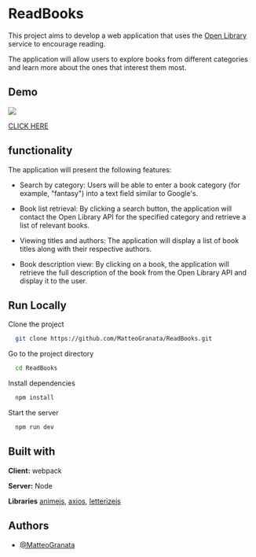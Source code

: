 # ReadBooks

This project aims to develop a web application that uses the [Open Library](https://openlibrary.org/) service to encourage reading.

The application will allow users to explore books from different categories and learn more about the ones that interest them most.

## Demo

![](https://komarev.com/ghpvc/?username=MatteoGranata&color=e2b6ff&style=flat-square)

[CLICK HERE](https://readbookshelf.netlify.app/)


## functionality

The application will present the following features:

- Search by category: Users will be able to enter a book category (for example, "fantasy") into a text field similar to Google's.

- Book list retrieval: By clicking a search button, the application will contact the Open Library API for the specified category and retrieve a list of relevant books.

- Viewing titles and authors: The application will display a list of book titles along with their respective authors.

- Book description view: By clicking on a book, the application will retrieve the full description of the book from the Open Library API and display it to the user.

## Run Locally

Clone the project

```bash
  git clone https://github.com/MatteoGranata/ReadBooks.git
```

Go to the project directory

```bash
  cd ReadBooks
```

Install dependencies

```bash
  npm install
```

Start the server

```bash
  npm run dev
```

## Built with

**Client:** webpack

**Server:** Node

**Libraries** [animejs](https://animejs.com/), [axios](https://www.npmjs.com/package/axios), [letterizejs](https://github.com/WojciechKrakowiak/letterize)

## Authors

- [@MatteoGranata](https://github.com/MatteoGranata)
